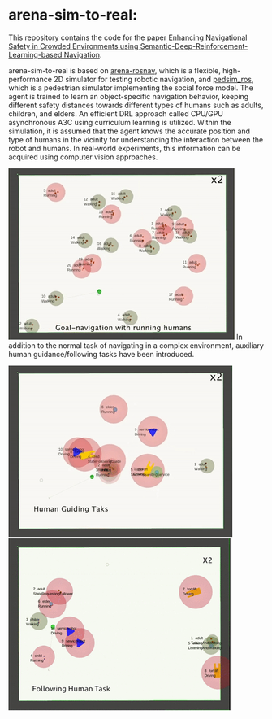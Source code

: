 # arena-sim-to-real:
This repository contains the code for the paper [Enhancing Navigational Safety in Crowded Environments using
Semantic-Deep-Reinforcement-Learning-based Navigation](https://arxiv.org/pdf/2109.11288.pdf).

arena-sim-to-real is based on [arena-rosnav](https://github.com/ignc-research/arena-rosnav/tree/local_planner_subgoalmode), which is a flexible, high-performance 2D simulator for testing robotic navigation, and [pedsim_ros](https://github.com/srl-freiburg/pedsim_ros), which is a pedestrian simulator implementing the social force model. The agent is trained to learn an object-specific navigation behavior, keeping different safety distances towards different types of humans such as adults, children, and elders. An efficient DRL approach called CPU/GPU asynchronous A3C using curriculum learning is utilized. Within the simulation, it is assumed that the agent knows the accurate position and type of humans in the vicinity for understanding the interaction between the robot and humans. In real-world experiments, this information can be acquired using computer vision approaches.


 <img src="https://github.com/ignc-research/arena-sim-to-real/blob/main/img/normal.gif">  
In addition to the normal task of navigating in a complex environment, auxiliary human guidance/following tasks have been introduced.


<img src="https://github.com/ignc-research/arena-sim-to-real/blob/644cd5c85fcf98a5cac00e661097f0c008118a29/img/guiding.gif"> <img  src="https://github.com/ignc-research/arena-sim-to-real/blob/6db42521ed0a624e5c6b3df9297cf22c3ccb69ec/img/following_human.gif"> 

